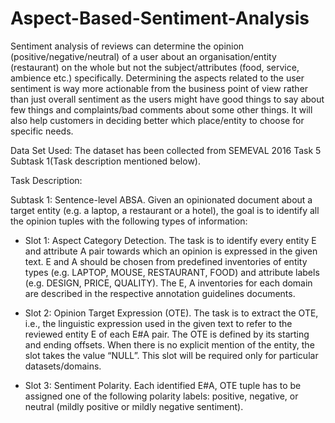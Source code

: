 # Aspect-Based-Sentiment-Analysis

Sentiment analysis of reviews can determine the opinion (positive/negative/neutral) of a user about an organisation/entity (restaurant) on the whole but not the subject/attributes (food, service, ambience etc.) specifically. Determining the aspects related to the user sentiment is way more actionable from the business point of view rather than just overall sentiment as the users might have good things to say about few things and complaints/bad comments about some other things. It will also help customers in deciding better which place/entity to choose for specific needs.
 
Data Set Used:
The dataset has been collected from SEMEVAL 2016 Task 5 Subtask 1(Task description mentioned below).

Task Description:

Subtask 1: Sentence-level ABSA. Given an opinionated document about a target entity (e.g. a laptop, a restaurant or a hotel), the goal is to identify all the opinion tuples with the following types of information:
 
 - Slot 1: Aspect Category Detection. The task is to identify every entity E and attribute A pair towards which an opinion is expressed in the given text. E and A should be chosen from predefined inventories of entity types (e.g. LAPTOP, MOUSE, RESTAURANT, FOOD) and attribute labels (e.g. DESIGN, PRICE, QUALITY). The E, A inventories for each domain are described in the respective annotation guidelines documents.
 
 - Slot 2: Opinion Target Expression (OTE). The task is to extract the OTE, i.e., the linguistic expression used in the given text to refer to the reviewed entity E of each E#A pair. The OTE is defined by its starting and ending offsets. When there is no explicit mention of the entity, the slot takes the value “NULL”. This slot will be required only for particular datasets/domains.
 
 - Slot 3: Sentiment Polarity. Each identified E#A, OTE tuple has to be assigned one of the following polarity labels: positive, negative, or neutral (mildly positive or mildly negative sentiment).

